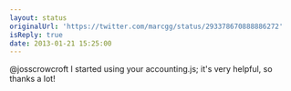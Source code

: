 ```yaml
---
layout: status
originalUrl: 'https://twitter.com/marcgg/status/293378670888886272'
isReply: true
date: 2013-01-21 15:25:00
---
```


@josscrowcroft I started using your accounting.js; it's very helpful, so thanks a lot!
